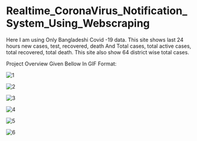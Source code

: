 # Realtime_CoronaVirus_Notification_System_Using_Webscraping
Here I am using Only Bangladeshi Covid -19 data. This site shows last 24 hours new cases, test, recovered, death And Total cases, total active cases, total recovered, total death. This site also show 64 district wise total cases. 

Project Overview Given Bellow In GIF Format:

![1](https://user-images.githubusercontent.com/25556768/109422153-8bde6d80-7a04-11eb-87b5-68e932718e66.gif)

![2](https://user-images.githubusercontent.com/25556768/109422169-9ef13d80-7a04-11eb-8889-c0304b9918e8.gif)

![3](https://user-images.githubusercontent.com/25556768/109422186-ae708680-7a04-11eb-8ee0-83d0d27db868.gif)

![4](https://user-images.githubusercontent.com/25556768/109422197-bcbea280-7a04-11eb-89af-daefd72c829d.gif)

![5](https://user-images.githubusercontent.com/25556768/109422205-c6480a80-7a04-11eb-9f2c-697ef8fed2fd.gif)

![6](https://user-images.githubusercontent.com/25556768/109422220-d52ebd00-7a04-11eb-8e66-669bb00b9488.gif)
